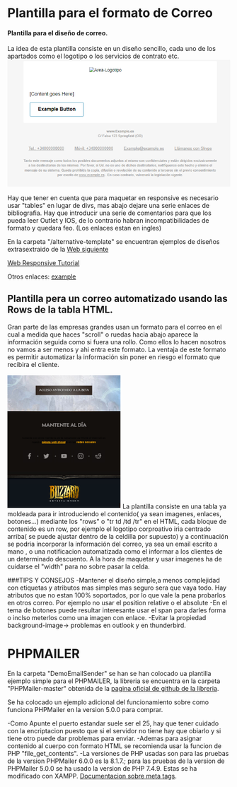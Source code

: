 # Plantilla para el formato de Correo #

#### Plantilla para el diseño de correo. ####

La idea de esta plantilla consiste en un diseño sencillo, cada uno de los apartados como el logotipo o los servicios de contrato etc.
![alt text](./media/plantilla.PNG "Plantilla")


Hay que tener en cuenta que para maquetar en responsive es necesario usar "tables" en lugar de divs, mas abajo dejare una serie enlaces de bibliografia. Hay que introducir una serie de comentarios para que los pueda leer Outlet y IOS, de lo contrario habran incompatibilidades de formato y quedara feo. (Los enlaces estan en ingles)

En la carpeta "/alternative-template" se encuentran ejemplos de diseños extrasextraido de la [Web siguiente](https://webdesign.tutsplus.com/tutorials/creating-a-future-proof-responsive-email-without-media-queries--cms-23919)


[Web Responsive Tutorial](https://webdesign.tutsplus.com/tutorials/creating-a-future-proof-responsive-email-without-media-queries--cms-23919/ "Web responsive")

Otros enlaces:
[example](https://www.smashingmagazine.com/2017/01/introduction-building-sending-html-email-for-web-developers/ "Guia del web responsive cona algunos enlaces")

## Plantilla pera un correo automatizado usando las Rows de la tabla HTML. ##
Gran parte de las empresas grandes usan un formato para el correo en el cual a medida que haces "scroll" o ruedas hacia abajo aparece la información seguida como si fuera una rollo. Como ellos lo hacen nosotros no vamos a ser menos y ahi entra este formato. La ventaja de este formato es permitir automatizar la información sin poner en riesgo el formato que recibira el cliente.

<img src="./media/plantilla-correo-automatizado.PNG" alt="Ejemplo de correo automatizado" style="margin: 2px auto; height:300px">
La plantilla consiste en una tabla ya moldeada para ir introduciendo el contenido( ya sean imagenes, enlaces, botones...) mediante los "rows" o "tr td /td /tr" en el HTML, cada bloque de contenido es un row, por ejemplo el logotipo corproativo iria centrado arriba( se puede ajustar dentro de la celdilla por supuesto) y a continuación se podria incorporar la información del correo, ya sea un email escrito a mano , o una notificacion automatizada como el informar a los clientes de un determinado descuento. A la hora de maquetar y usar imagenes ha de cuidarse el "width" para no sobre pasar la celda. 

###TIPS Y CONSEJOS
-Mantener el diseño simple,a menos complejidad con etiquetas y atributos mas simples mas seguro sera que vaya todo. Hay atributos que no estan 100% soportados, por lo que vale la pena probarlos en otros correo. Por ejemplo no usar el position relative o el absolute
-En el tema de botones puede resultar interesante usar el span para darles forma o inclso meterlos como una imagen con enlace.
-Evitar la propiedad background-image-> problemas en outlook y en thunderbird.

# PHPMAILER #
En la carpeta "DemoEmailSender" se han se han colocado ua plantilla ejemplo simple para el PHPMAILER, la libreria se encuentra en la carpeta "PHPMailer-master" obtenida de la [pagina oficial de github de la libreria](https://github.com/PHPMailer/PHPMailer).

Se ha colocado un ejemplo adicional del funcionamiento sobre como funciona PHPMailer en la version 5.0.0 para comprar. 

-Como Apunte el puerto estandar suele ser el 25, hay que tener cuidado con la encriptacion puesto que si el servidor no tiene hay que obiarlo y si tiene otro puede dar problemas para enviar.
-Ademas para asignar contenido al cuerpo con formato HTML se recomienda usar la funcion de PHP "file_get_contents".
-La versiones de PHP usadas son para las pruebas de la version PHPMailer 6.0.0 es la 8.1.7.; para las pruebas de la version de PHPMailer 5.0.0 se ha usado la version de PHP 7.4.9. Estas se ha modificado con XAMPP.
[Documentacion sobre meta tags](https://responsivehtmlemail.com/html-email-metadata/).
